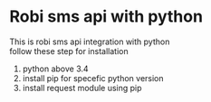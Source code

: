 # Robi sms api with python
This is robi sms api integration with python  
follow these step for installation
1. python above 3.4
2. install pip for specefic python version
3. install request module using pip

